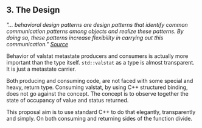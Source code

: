 ## 3. The Design

<cite>*"... behavioral design patterns are design patterns that identify common communication patterns among objects and realize these patterns. By doing so, these patterns increase flexibility in carrying out this communication."* <a href="https://en.wikipedia.org/wiki/Behavioral_pattern" >Source</a></cite>

Behavior of valstat metastate producers and consumers is actually more important than the type itself. `std::valstat` as a type is almost transparent. It is just a metastate carrier.

Both  producing and consuming code, are not faced with some special and heavy, return type. Consuming valstat, by using C++ structured binding, does not go against the concept. The concept is to observe together the state of occupancy of value and status returned. 

This proposal aim is to use standard C++ to do that elegantly, transparently and simply. On both consuming and returning sides of the function divide.
